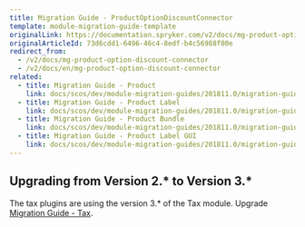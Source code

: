 ```yaml
---
title: Migration Guide - ProductOptionDiscountConnector
template: module-migration-guide-template
originalLink: https://documentation.spryker.com/v2/docs/mg-product-option-discount-connector
originalArticleId: 73d6cdd1-6496-46c4-8edf-b4c56988f00e
redirect_from:
  - /v2/docs/mg-product-option-discount-connector
  - /v2/docs/en/mg-product-option-discount-connector
related:
  - title: Migration Guide - Product
    link: docs/scos/dev/module-migration-guides/201811.0/migration-guide-product.html
  - title: Migration Guide - Product Label
    link: docs/scos/dev/module-migration-guides/201811.0/migration-guide-productlabel.html
  - title: Migration Guide - Product Bundle
    link: docs/scos/dev/module-migration-guides/201811.0/migration-guide-productbundle.html
  - title: Migration Guide - Product Label GUI
    link: docs/scos/dev/module-migration-guides/201811.0/migration-guide-productlabelgui.html
---
```


## Upgrading from Version 2.* to Version 3.*
The tax plugins are using the version 3.* of the Tax module. Upgrade [Migration Guide - Tax](/docs/scos/dev/module-migration-guides/{{page.version}}/migration-guide-tax.html).
